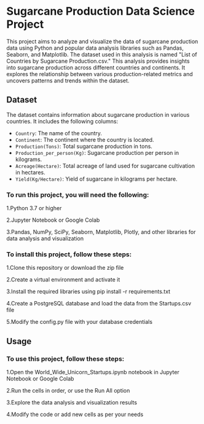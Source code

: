 # Sugarcane Production Data Science Project

This project aims to analyze and visualize the data of sugarcane production data using Python and popular data analysis libraries such as Pandas, Seaborn, and Matplotlib. The dataset used in this analysis is named "List of Countries by Sugarcane Production.csv." This analysis provides insights into sugarcane production across different countries and continents. It explores the relationship between various production-related metrics and uncovers patterns and trends within the dataset.

## Dataset

The dataset contains information about sugarcane production in various countries. It includes the following columns:

- `Country`: The name of the country.
- `Continent`: The continent where the country is located.
- `Production(Tons)`: Total sugarcane production in tons.
- `Production_per_person(Kg)`: Sugarcane production per person in kilograms.
- `Acreage(Hectare)`: Total acreage of land used for sugarcane cultivation in hectares.
- `Yield(Kg/Hectare)`: Yield of sugarcane in kilograms per hectare.

### To run this project, you will need the following:

1.Python 3.7 or higher

2.Jupyter Notebook or Google Colab

3.Pandas, NumPy, SciPy, Seaborn, Matplotlib, Plotly, and other libraries for data analysis and visualization

### To install this project, follow these steps:

1.Clone this repository or download the zip file

2.Create a virtual environment and activate it

3.Install the required libraries using pip install -r requirements.txt

4.Create a PostgreSQL database and load the data from the Startups.csv file

5.Modify the config.py file with your database credentials

## Usage

### To use this project, follow these steps:

1.Open the World_Wide_Unicorn_Startups.ipynb notebook in Jupyter Notebook or Google Colab

2.Run the cells in order, or use the Run All option

3.Explore the data analysis and visualization results

4.Modify the code or add new cells as per your needs</h5>
